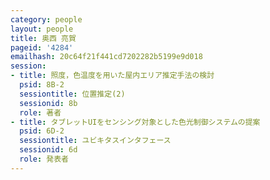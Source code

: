 ```yaml
---
category: people
layout: people
title: 奥西 亮賀
pageid: '4284'
emailhash: 20c64f21f441cd7202282b5199e9d018
session:
- title: 照度，色温度を用いた屋内エリア推定手法の検討
  psid: 8B-2
  sessiontitle: 位置推定(2)
  sessionid: 8b
  role: 著者
- title: タブレットUIをセンシング対象とした色光制御システムの提案
  psid: 6D-2
  sessiontitle: ユビキタスインタフェース
  sessionid: 6d
  role: 発表者
---
```

